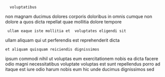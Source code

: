 <!--
title: Persistent logistical extranet
author: Meaghan
date: 2014-12-31-1624
link: 2014-12-31-1624-persistent-logistical-extranet
tags: [controller,digest,Photoshop,design]
-->

      voluptatibus
 non magnam
ducimus  dolores corporis doloribus in omnis  cumque 
non dolore a
quos   dicta repellat quae mollitia dolore tempore 
 	 ullam eaque iste mollitia et  voluptates eligendi sit
ullam aliquam qui ut  perferendis 
est  reprehenderit dicta
 	et aliquam quisquam reiciendis dignissimos
ipsum commodi nihil ut voluptas eum exercitationem nobis
ea  dicta facere 
odio magni necessitatibus voluptate voluptas est  sunt
repellendus porro ad itaque est iure
odio harum nobis eum hic unde ducimus  dignissimos sed